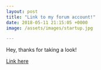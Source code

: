 ```yaml
---
layout: post
title: "Link to my forum account!"
date: 2018-05-11 21:15:05 +0000
image: /assets/images/startup.jpg

---
```

Hey, thanks for taking a look!

[Link here](https://linustechtips.com/main/profile/297404-noromanbatmansallowed/)
